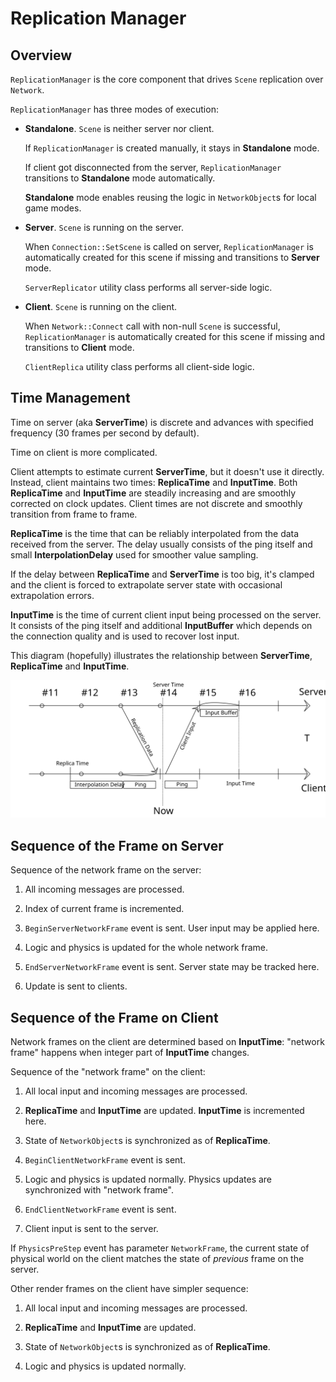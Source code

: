 # Replication Manager

## Overview

`ReplicationManager` is the core component that drives `Scene` replication over `Network`.

`ReplicationManager` has three modes of execution:

* **Standalone**. `Scene` is neither server nor client.

  If `ReplicationManager` is created manually, it stays in **Standalone** mode.

  If client got disconnected from the server, `ReplicationManager` transitions to **Standalone** mode automatically.

  **Standalone** mode enables reusing the logic in `NetworkObject`s for local game modes.

* **Server**. `Scene` is running on the server.

  When `Connection::SetScene` is called on server, `ReplicationManager` is automatically created for this scene if missing and transitions to **Server** mode.

  `ServerReplicator` utility class performs all server-side logic.

* **Client**. `Scene` is running on the client.

  When `Network::Connect` call with non-null `Scene` is successful, `ReplicationManager` is automatically created for this scene if missing and transitions to **Client** mode.

  `ClientReplica` utility class performs all client-side logic.

## Time Management

Time on server (aka **ServerTime**) is discrete and advances with specified frequency (30 frames per second by default).

Time on client is more complicated.

Client attempts to estimate current **ServerTime**, but it doesn't use it directly.
Instead, client maintains two times: **ReplicaTime** and **InputTime**.
Both **ReplicaTime** and **InputTime** are steadily increasing and are smoothly corrected on clock updates. Client times are not discrete and smoothly transition from frame to frame.

**ReplicaTime** is the time that can be reliably interpolated from the data received from the server.
The delay usually consists of the ping itself and small **InterpolationDelay** used for smoother value sampling.

If the delay between **ReplicaTime** and **ServerTime** is too big, it's clamped and the client is forced to extrapolate server state with occasional extrapolation errors.

**InputTime** is the time of current client input being processed on the server.
It consists of the ping itself and additional **InputBuffer** which depends on the connection quality and is used to recover lost input.

This diagram (hopefully) illustrates the relationship between **ServerTime**, **ReplicaTime** and **InputTime**.

![](images/Network-Times.svg)

## Sequence of the Frame on Server

Sequence of the network frame on the server:

1. All incoming messages are processed.

1. Index of current frame is incremented.

1. `BeginServerNetworkFrame` event is sent. User input may be applied here.

1. Logic and physics is updated for the whole network frame.

1. `EndServerNetworkFrame` event is sent. Server state may be tracked here.

1. Update is sent to clients.

## Sequence of the Frame on Client

Network frames on the client are determined based on **InputTime**: "network frame" happens when integer part of **InputTime** changes.

Sequence of the "network frame" on the client:

1. All local input and incoming messages are processed.

1. **ReplicaTime** and **InputTime** are updated. **InputTime** is incremented here.

1. State of `NetworkObject`s is synchronized as of **ReplicaTime**.

1. `BeginClientNetworkFrame` event is sent.

1. Logic and physics is updated normally. Physics updates are synchronized with "network frame".

1. `EndClientNetworkFrame` event is sent.

1. Client input is sent to the server.

If `PhysicsPreStep` event has parameter `NetworkFrame`, the current state of physical world on the client matches the state of *previous* frame on the server.

Other render frames on the client have simpler sequence:

1. All local input and incoming messages are processed.

1. **ReplicaTime** and **InputTime** are updated.

1. State of `NetworkObject`s is synchronized as of **ReplicaTime**.

1. Logic and physics is updated normally.
